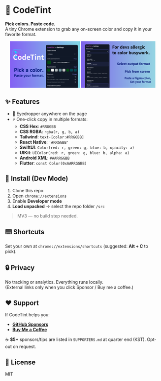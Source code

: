 # 🎨 CodeTint

**Pick colors. Paste code.**  
A tiny Chrome extension to grab any on-screen color and copy it in your favorite format.

<p align="center">
  <img src="assets/1.png" width="45%" alt="CodeTint banner" />
  <img src="assets/2.png"  width="47.9%" alt="CodeTint UI" />
</p>

## ✨ Features
- 🧪 Eyedropper anywhere on the page
- ⚡ One-click copy in multiple formats:
  - **CSS Hex**: `#RRGGBB`
  - **CSS RGBA**: `rgba(r, g, b, a)`
  - **Tailwind**: `text-[color:#RRGGBB]`
  - **React Native**: `'#RRGGBB'`
  - **SwiftUI**: `Color(red: r, green: g, blue: b, opacity: a)`
  - **UIKit**: `UIColor(red: r, green: g, blue: b, alpha: a)`
  - **Android XML**: `#AARRGGBB`
  - **Flutter**: `const Color(0xAARRGGBB)`


## 🚀 Install (Dev Mode)
1. Clone this repo  
2. Open `chrome://extensions`  
3. Enable **Developer mode**  
4. **Load unpacked** → select the repo folder `/src`

> MV3 — no build step needed.

## ⌨️ Shortcuts
Set your own at `chrome://extensions/shortcuts` (suggested: **Alt + C** to pick).

## 🔒 Privacy
No tracking or analytics. Everything runs locally.  
(External links only when you click Sponsor / Buy me a coffee.)

## ❤️ Support
If CodeTint helps you:

- [**GitHub Sponsors**](https://github.com/sponsors/eclipse25)  
- [**Buy Me a Coffee**](https://www.buymeacoffee.com/eclipse25)

☕ **$5+** sponsors/tips are listed in `SUPPORTERS.md` at quarter end (KST). Opt-out on request.

## 📜 License
MIT

